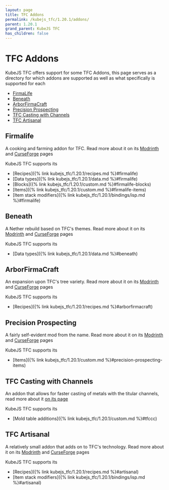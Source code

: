 ```yaml
---
layout: page
title: TFC Addons
permalink: /kubejs_tfc/1.20.1/addons/
parent: 1.20.1
grand_parent: KubeJS TFC
has_children: false
---
```


# TFC Addons

KubeJS TFC offers support for some TFC Addons, this page serves as a directory for which addons are supported as well as what specifically is supported for each

- [FirmaLife](#firmalife)
- [Beneath](#beneath)
- [ArborFirmaCraft](#arborfirmacraft)
- [Precision Prospecting](#precision-prospecting)
- [TFC Casting with Channels](#tfc-casting-with-channels)
- [TFC Artisanal](#tfc-artisanal)

## Firmalife

A cooking and farming addon for TFC. Read more about it on its [Modrinth](https://modrinth.com/mod/firmalife) and [CurseForge](https://www.curseforge.com/minecraft/mc-mods/firmalife) pages

KubeJS TFC supports its

- [Recipes]({% link kubejs_tfc/1.20.1/recipes.md %}#firmalife)
- [Data types]({% link kubejs_tfc/1.20.1/data.md %}#firmalife)
- [Blocks]({% link kubejs_tfc/1.20.1/custom.md %}#firmalife-blocks)
- [Items]({% link kubejs_tfc/1.20.1/custom.md %}#firmalife-items)
- [Item stack modifiers]({% link kubejs_tfc/1.20.1/bindings/isp.md %}#firmalife)

## Beneath

A Nether rebuild based on TFC's themes. Read more about it on its [Modrinth](https://modrinth.com/mod/beneath) and [CurseForge](https://www.curseforge.com/minecraft/mc-mods/beneath) pages

KubeJS TFC supports its

- [Data types]({% link kubejs_tfc/1.20.1/data.md %}#beneath)

## ArborFirmaCraft

An expansion upon TFC's tree variety. Read more about it on its [Modrinth](https://modrinth.com/mod/arborfirmacraft-(afc)) and [CurseForge](https://www.curseforge.com/minecraft/mc-mods/arborfirmacraft) pages

KubeJS TFC supports its

- [Recipes]({% link kubejs_tfc/1.20.1/recipes.md %}#arborfirmacraft)

## Precision Prospecting

A fairly self-evident mod from the name. Read more about it on its [Modrinth](https://modrinth.com/mod/precision-prospecting) and [CurseForge](https://www.curseforge.com/minecraft/mc-mods/precision-prospecting) pages

KubeJS TFC supports its

- [Items]({% link kubejs_tfc/1.20.1/custom.md %}#precision-prospecting-items)

## TFC Casting with Channels

An addon that allows for faster casting of metals with the titular channels, read more about it [on its page](https://www.curseforge.com/minecraft/mc-mods/tfc-casting-with-channels)

KubeJS TFC supports its

- [Mold table additions]({% link kubejs_tfc/1.20.1/custom.md %}#tfccc)

## TFC Artisanal

A relatively small addon that adds on to TFC's technology. Read more about it on its [Modrinth](https://modrinth.com/mod/tfc-artisanal) and [CurseForge](https://www.curseforge.com/minecraft/mc-mods/tfc-artisanal) pages

KubeJS TFC supports its

- [Recipes]({% link kubejs_tfc/1.20.1/recipes.md %}#artisanal)
- [Item stack modifiers]({% link kubejs_tfc/1.20.1/bindings/isp.md %}#artisanal)
